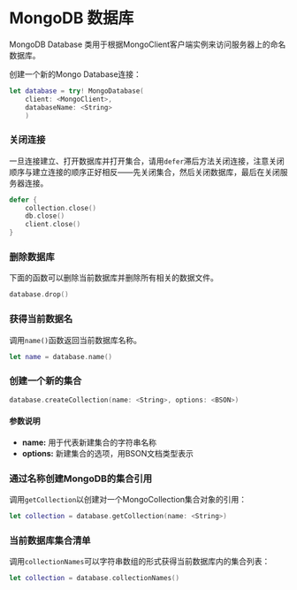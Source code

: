 # MongoDB 数据库

MongoDB Database 类用于根据MongoClient客户端实例来访问服务器上的命名数据库。

创建一个新的Mongo Database连接：

``` swift
let database = try! MongoDatabase(
    client: <MongoClient>,
    databaseName: <String>
    )
```

### 关闭连接

一旦连接建立、打开数据库并打开集合，请用`defer`滞后方法关闭连接，注意关闭顺序与建立连接的顺序正好相反——先关闭集合，然后关闭数据库，最后在关闭服务器连接。

``` swift
defer {
    collection.close()
    db.close()
    client.close()
}
```

### 删除数据库

下面的函数可以删除当前数据库并删除所有相关的数据文件。

``` swift
database.drop()
```

### 获得当前数据名

调用`name()`函数返回当前数据库名称。

``` swift
let name = database.name()
```

### 创建一个新的集合

``` swift
database.createCollection(name: <String>, options: <BSON>)
```

#### 参数说明

* **name:** 用于代表新建集合的字符串名称
* **options:** 新建集合的选项，用BSON文档类型表示

### 通过名称创建MongoDB的集合引用

调用`getCollection`以创建对一个MongoCollection集合对象的引用：


``` swift
let collection = database.getCollection(name: <String>)
```

### 当前数据库集合清单

调用`collectionNames`可以字符串数组的形式获得当前数据库内的集合列表：


``` swift
let collection = database.collectionNames()
```
